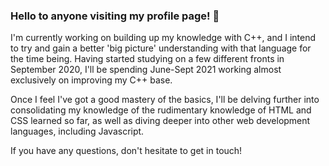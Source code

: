 ### Hello to anyone visiting my profile page! 👋

I'm currently working on building up my knowledge with C++, and I intend to try and gain a better 'big picture' understanding with that language for the time being.  Having started studying on a few different fronts in September 2020, I'll be spending June-Sept 2021 working almost exclusively on improving my C++ base.

Once I feel I've got a good mastery of the basics, I'll be delving further into consolidating my knowledge of the rudimentary knowledge of HTML and CSS learned so far, as well as diving deeper into other web development languages, including Javascript.

If you have any questions, don't hesitate to get in touch!
